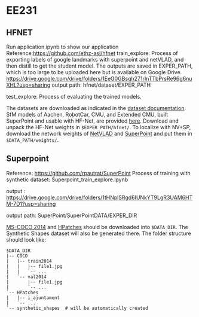 # EE231
## HFNET
Run application.ipynb to show our application
Reference:https://github.com/ethz-asl/hfnet
train_explore:  Process of exporting labels of google landmarks with superpoint and netVLAD, and then distill to get the student model.
The outputs are saved in EXPER_PATH, which is too large to be uploaded here but is available on Google Drive.
https://drive.google.com/drive/folders/1EeG0GBsqh271rInTTbPrsRe96g6nuXHL?usp=sharing
output path: hfnet/dataset/EXPER_PATH

test_explore: Process of evaluating the trained models.

The datasets are downloaded as indicated in the [dataset documentation](doc/datasets.md). SfM models of Aachen, RobotCar, CMU, and Extended CMU, built SuperPoint and usable with HF-Net, are provided [here](https://projects.asl.ethz.ch/datasets/doku.php?id=cvpr2019hfnet). Download and unpack the HF-Net weights in `$EXPER_PATH/hfnet/`. To localize with NV+SP, download the network weights of [NetVLAD](http://rpg.ifi.uzh.ch/datasets/netvlad/vd16_pitts30k_conv5_3_vlad_preL2_intra_white.zip) and [SuperPoint](https://github.com/MagicLeapResearch/SuperPointPretrainedNetwork/blob/master/superpoint_v1.pth) and put them in `$DATA_PATH/weights/`.



## Superpoint
Reference: https://github.com/rpautrat/SuperPoint
Process of training with synthetic dataset: Superpoint_train_explore.ipynb

output :
https://drive.google.com/drive/folders/1tHNplSRgd6IUNkYT9LgR3UAM6HTM-7D1?usp=sharing

output path: SuperPoint/SuperPointDATA/EXPER_DIR

[MS-COCO 2014](http://cocodataset.org/#download) and [HPatches](http://icvl.ee.ic.ac.uk/vbalnt/hpatches/hpatches-sequences-release.tar.gz) should be downloaded into `$DATA_DIR`. The Synthetic Shapes dataset will also be generated there. The folder structure should look like:
```
$DATA_DIR
|-- COCO
|   |-- train2014
|   |   |-- file1.jpg
|   |   `-- ...
|   `-- val2014
|       |-- file1.jpg
|       `-- ...
`-- HPatches
|   |-- i_ajuntament
|   `-- ...
`-- synthetic_shapes  # will be automatically created
```
